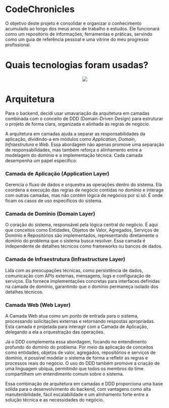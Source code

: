 # CodeChronicles
O objetivo deste projeto é consolidar e organizar o conhecimento acumulado ao longo dos meus anos de trabalho e estudos. Ele funcionará como um repositório de informações, ferramentas e práticas, servindo como um guia de referência pessoal e uma vitrine do meu progresso profissional.

# Quais tecnologias foram usadas?
<p align="center">
  <a href="https://skillicons.dev">
    <img src="https://skillicons.dev/icons?i=git,postgres,cs,dotnet,docker,kubernetes,azure,ts,js,react" />
  </a>
</p>

# Arquitetura
Para o backend, decidi usar umavariação da arquitetura em camadas combinada com o conceito de DDD (Domain-Driven Design) para estruturar o projeto de forma clara, organizada e alinhada às regras de negócio. 

A arquitetura em camadas ajuda a separar as responsabilidades da aplicação, dividindo-a em módulos como *Application*, *Domain*, *Infraestrutura* e *Web*. Essa abordagem não apenas promove uma separação de responsabilidades, mas também reforça o alinhamento entre a modelagem do domínio e a implementação técnica. Cada camada desempenha um papel específico:

### Camada de Aplicação (Application Layer)
Gerencia o fluxo de dados e orquestra as operações dentro do sistema. Ela coordena a execução das regras de negócio contidas no domínio e interage com outras camadas, mas não contém lógica de negócios por si só. É onde ficam os casos de uso específicos do sistema.

### Camada de Domínio (Domain Layer)
O coração do sistema, responsável pela lógica central do negócio. É aqui que conceitos como Entidades, Objetos de Valor, Agregados, Serviços de Domínio e Repositórios são implementados, representando diretamente o domínio do problema que o sistema busca resolver. Essa camada é independente de detalhes técnicos como frameworks ou bancos de dados.

### Camada de Infraestrutura (Infrastructure Layer)
Lida com as preocupações técnicas, como persistência de dados, comunicação com APIs externas, mensagens, logs e configuração de serviços. Ela fornece implementações concretas para interfaces definidas na camada de domínio, garantindo que o domínio permaneça isolado dos detalhes técnicos.

### Camada Web (Web Layer)
A Camada Web atua como um ponto de entrada para o sistema, processando solicitações externas e retornando respostas apropriadas. Esta camada é projetada para interagir com a Camada de Aplicação, delegando a ela a orquestração das operações.

Já o DDD complementa essa abordagem, focando no entendimento profundo do domínio do problema. Por meio da aplicação de conceitos como entidades, objetos de valor, agregados, repositórios e serviços de domínio, é possível modelar o sistema de forma a refletir as regras e processos reais do negócio. O uso do DDD também promove a criação de uma linguagem ubíqua, permitindo que todos os membros do time compartilhem um entendimento comum sobre o sistema.

Essa combinação de arquitetura em camadas e DDD proporciona uma base sólida para o desenvolvimento do backend, com vantagens como alta manutenibilidade, fácil escalabilidade e um alinhamento forte entre a solução técnica e as necessidades do negócio.
